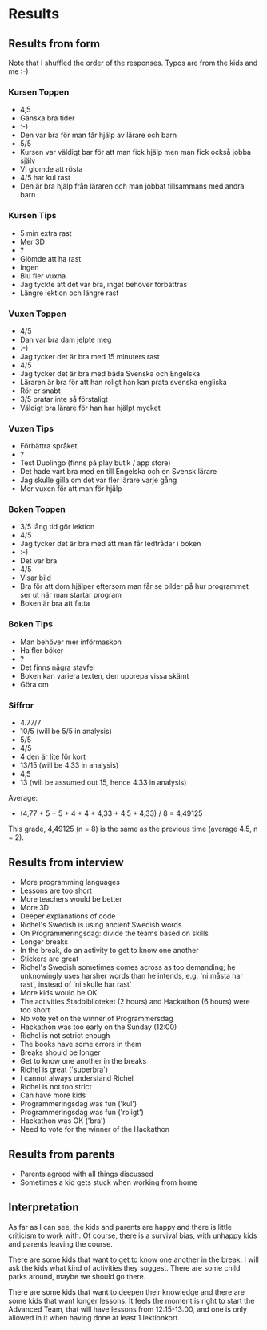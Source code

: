 # Results

## Results from form

Note that I shuffled the order of the responses. Typos are from the kids
and me :-)

### Kursen Toppen

 * 4,5
 * Ganska bra tider
 * :-)
 * Den var bra för man får hjälp av lärare och barn 
 * 5/5
 * Kursen var väldigt bar för att man fick hjälp men man fick också jobba själv
 * Vi glomde att rösta
 * 4/5 har kul rast
 * Den är bra hjälp från läraren och man jobbat tillsammans med andra barn

### Kursen Tips

 * 5 min extra rast
 * Mer 3D
 * ?
 * Glömde att ha rast
 * Ingen
 * Blu fler vuxna
 * Jag tyckte att det var bra, inget behöver förbättras
 * Längre lektion och längre rast

### Vuxen Toppen

 * 4/5
 * Dan var bra dam jelpte meg
 * :-)
 * Jag tycker det är bra med 15 minuters rast
 * 4/5
 * Jag tycker det är bra med båda Svenska och Engelska
 * Läraren är bra för att han roligt han kan prata svenska engliska
 * Rör er snabt
 * 3/5 pratar inte så förstaligt
 * Väldigt bra lärare för han har hjälpt mycket

### Vuxen Tips

 * Förbättra språket
 * ?
 * Test Duolingo (finns på play butik / app store)
 * Det hade vart bra med en till Engelska och en Svensk lärare 
 * Jag skulle gilla om det var fler lärare varje gång
 * Mer vuxen för att man för hjälp

### Boken Toppen

 * 3/5 lång tid gör lektion
 * 4/5
 * Jag tycker det är bra med att man får ledtrådar i boken
 * :-)
 * Det var bra
 * 4/5
 * Visar bild
 * Bra för att dom hjälper eftersom man får se bilder på hur programmet ser ut när man startar program
 * Boken är bra att fatta

### Boken Tips

 * Man behöver mer införmaskon
 * Ha fler böker
 * ?
 * Det finns några stavfel
 * Boken kan variera texten, den upprepa vissa skämt
 * Göra om

### Siffror

 * 4.77/7
 * 10/5 (will be 5/5 in analysis)
 * 5/5
 * 4/5
 * 4 den är lite för kort
 * 13/15 (will be 4.33 in analysis)
 * 4,5
 * 13 (will be assumed out 15, hence 4.33 in analysis)

Average:

 * (4,77 + 5 + 5 + 4 + 4 + 4,33 + 4,5 + 4,33) / 8 = 4,49125

This grade, 4,49125 (n = 8) is the same as the previous time (average 4.5, n = 2).

## Results from interview

 * More programming languages
 * Lessons are too short
 * More teachers would be better
 * More 3D
 * Deeper explanations of code
 * Richel's Swedish is using ancient Swedish words 
 * On Programmeringsdag: divide the teams based on skills
 * Longer breaks
 * In the break, do an activity to get to know one another
 * Stickers are great
 * Richel's Swedish sometimes comes across as too demanding;
   he unknowingly uses harsher words than he intends, e.g.
   'ni måsta har rast', instead of 'ni skulle har rast'
 * More kids would be OK
 * The activities Stadbiblioteket (2 hours) and Hackathon (6 hours)
   were too short
 * No vote yet on the winner of Programmersdag
 * Hackathon was too early on the Sunday (12:00)
 * Richel is not sctrict enough
 * The books have some errors in them
 * Breaks should be longer
 * Get to know one another in the breaks
 * Richel is great ('superbra')
 * I cannot always understand Richel
 * Richel is not too strict
 * Can have more kids
 * Programmeringsdag was fun ('kul')
 * Programmeringsdag was fun ('roligt')
 * Hackathon was OK ('bra')
 * Need to vote for the winner of the Hackathon

## Results from parents

 * Parents agreed with all things discussed
 * Sometimes a kid gets stuck when working from home

## Interpretation

As far as I can see, the kids and parents are happy
and there is little criticism to work with.
Of course, there is a survival bias, with unhappy kids
and parents leaving the course.

There are some kids that want to get to know one another in the break.
I will ask the kids what kind of activities they suggest.
There are some child parks around, maybe we should go there.

There are some kids that want to deepen their knowledge
and there are some kids that want longer lessons.
It feels the moment is right to start the Advanced Team,
that will have lessons from 12:15-13:00, and one is only
allowed in it when having done at least 1 lektionkort.
